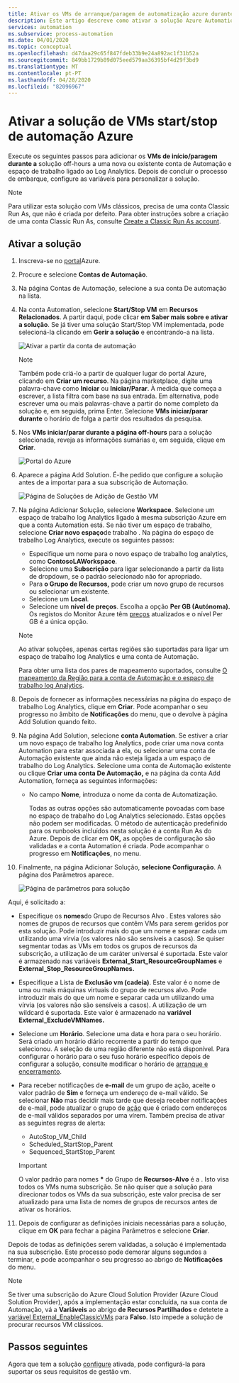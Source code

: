 ```yaml
---
title: Ativar os VMs de arranque/paragem de automatização azure durante a solução de horas de folga
description: Este artigo descreve como ativar a solução Azure Automation Start/Stop VM para as suas máquinas virtuais Azure.
services: automation
ms.subservice: process-automation
ms.date: 04/01/2020
ms.topic: conceptual
ms.openlocfilehash: d47daa29c65f847fdeb33b9e24a892ac1f31b52a
ms.sourcegitcommit: 849bb1729b89d075eed579aa36395bf4d29f3bd9
ms.translationtype: MT
ms.contentlocale: pt-PT
ms.lasthandoff: 04/28/2020
ms.locfileid: "82096967"
---
```

# <a name="enable-azure-automation-startstop-vms-solution"></a>Ativar a solução de VMs start/stop de automação Azure

Execute os seguintes passos para adicionar os **VMs de início/paragem durante a** solução off-hours a uma nova ou existente conta de Automação e espaço de trabalho ligado ao Log Analytics. Depois de concluir o processo de embarque, configure as variáveis para personalizar a solução.

>[!NOTE]
>Para utilizar esta solução com VMs clássicos, precisa de uma conta Classic Run As, que não é criada por defeito. Para obter instruções sobre a criação de uma conta Classic Run As, consulte [Create a Classic Run As account](automation-create-standalone-account.md#create-a-classic-run-as-account).
>

## <a name="enable-solution"></a>Ativar a solução

1. Inscreva-se no [portal](https://portal.azure.com)Azure.

2. Procure e selecione **Contas de Automação**.

3. Na página Contas de Automação, selecione a sua conta De automação na lista.

4. Na conta Automation, selecione **Start/Stop VM** em **Recursos Relacionados**. A partir daqui, pode clicar **em Saber mais sobre e ativar a solução**. Se já tiver uma solução Start/Stop VM implementada, pode selecioná-la clicando em **Gerir a solução** e encontrando-a na lista.

   ![Ativar a partir da conta de automação](./media/automation-solution-vm-management/enable-from-automation-account.png)

   > [!NOTE]
   > Também pode criá-lo a partir de qualquer lugar do portal Azure, clicando em **Criar um recurso**. Na página marketplace, digite uma palavra-chave como **Iniciar** ou **Iniciar/Parar**. À medida que começa a escrever, a lista filtra com base na sua entrada. Em alternativa, pode escrever uma ou mais palavras-chave a partir do nome completo da solução e, em seguida, prima Enter. Selecione **VMs iniciar/parar durante** o horário de folga a partir dos resultados da pesquisa.

5. Nos **VMs iniciar/parar durante a página off-hours** para a solução selecionada, reveja as informações sumárias e, em seguida, clique em **Criar**.

   ![Portal do Azure](media/automation-solution-vm-management/azure-portal-01.png)

6. Aparece a página Add Solution. É-lhe pedido que configure a solução antes de a importar para a sua subscrição de Automação.

   ![Página de Soluções de Adição de Gestão VM](media/automation-solution-vm-management/azure-portal-add-solution-01.png)

7. Na página Adicionar Solução, selecione **Workspace**. Selecione um espaço de trabalho log Analytics ligado à mesma subscrição Azure em que a conta Automation está. Se não tiver um espaço de trabalho, selecione **Criar novo espaço**de trabalho . Na página do espaço de trabalho Log Analytics, execute os seguintes passos:

   - Especifique um nome para o novo espaço de trabalho log analytics, como **ContosoLAWorkspace**.
   - Selecione uma **Subscrição** para ligar selecionando a partir da lista de dropdown, se o padrão selecionado não for apropriado.
   - Para **o Grupo de Recursos,** pode criar um novo grupo de recursos ou selecionar um existente.
   - Selecione um **Local**.
   - Selecione um **nível de preços**. Escolha a opção **Per GB (Autónoma).** Os registos do Monitor Azure têm [preços](https://azure.microsoft.com/pricing/details/log-analytics/) atualizados e o nível Per GB é a única opção.

   > [!NOTE]
   > Ao ativar soluções, apenas certas regiões são suportadas para ligar um espaço de trabalho log Analytics e uma conta de Automação.
   >
   > Para obter uma lista dos pares de mapeamento suportados, consulte [O mapeamento da Região para a conta de Automação e o espaço de trabalho log Analytics](how-to/region-mappings.md).

8. Depois de fornecer as informações necessárias na página do espaço de trabalho Log Analytics, clique em **Criar**. Pode acompanhar o seu progresso no âmbito de **Notificações** do menu, que o devolve à página Add Solution quando feito.

9. Na página Add Solution, selecione **conta Automation**. Se estiver a criar um novo espaço de trabalho log Analytics, pode criar uma nova conta Automation para estar associada a ela, ou selecionar uma conta de Automação existente que ainda não esteja ligada a um espaço de trabalho do Log Analytics. Selecione uma conta de Automação existente ou clique **Criar uma conta De Automação,** e na página da conta Add Automation, forneça as seguintes informações:
 
   - No campo **Nome**, introduza o nome da conta de Automatização.

     Todas as outras opções são automaticamente povoadas com base no espaço de trabalho do Log Analytics selecionado. Estas opções não podem ser modificadas. O método de autenticação predefinido para os runbooks incluídos nesta solução é a conta Run As do Azure. Depois de clicar em **OK,** as opções de configuração são validadas e a conta Automation é criada. Pode acompanhar o progresso em **Notificações**, no menu.

10. Finalmente, na página Adicionar Solução, **selecione Configuração**. A página dos Parâmetros aparece.

    ![Página de parâmetros para solução](media/automation-solution-vm-management/azure-portal-add-solution-02.png)

   Aqui, é solicitado a:
  
   - Especifique os **nomes**do Grupo de Recursos Alvo . Estes valores são nomes de grupos de recursos que contêm VMs para serem geridos por esta solução. Pode introduzir mais do que um nome e separar cada um utilizando uma vírvia (os valores não são sensíveis a casos). Se quiser segmentar todas as VMs em todos os grupos de recursos da subscrição, a utilização de um caráter universal é suportada. Este valor é armazenado nas variáveis **External_Start_ResourceGroupNames** e **External_Stop_ResourceGroupNames.**
  
   - Especifique a Lista de **Exclusão vm (cadeia)**. Este valor é o nome de uma ou mais máquinas virtuais do grupo de recursos alvo. Pode introduzir mais do que um nome e separar cada um utilizando uma vírvia (os valores não são sensíveis a casos). A utilização de um wildcard é suportada. Este valor é armazenado na **variável External_ExcludeVMNames.**
  
   - Selecione um **Horário**. Selecione uma data e hora para o seu horário. Será criado um horário diário recorrente a partir do tempo que selecionou. A seleção de uma região diferente não está disponível. Para configurar o horário para o seu fuso horário específico depois de configurar a solução, consulte modificar o horário de [arranque e encerramento](automation-solution-vm-management-config.md#modify-the-startup-and-shutdown-schedules).
  
   - Para receber notificações de **e-mail** de um grupo de ação, aceite o valor padrão de **Sim** e forneça um endereço de e-mail válido. Se selecionar **Não** mas decidir mais tarde que deseja receber notificações de e-mail, pode atualizar o grupo de [ação](../azure-monitor/platform/action-groups.md) que é criado com endereços de e-mail válidos separados por uma vírem. Também precisa de ativar as seguintes regras de alerta:

     - AutoStop_VM_Child
     - Scheduled_StartStop_Parent
     - Sequenced_StartStop_Parent

     > [!IMPORTANT]
     > O valor padrão para nomes **&ast;** do Grupo de **Recursos-Alvo** é a . Isto visa todos os VMs numa subscrição. Se não quiser que a solução para direcionar todos os VMs da sua subscrição, este valor precisa de ser atualizado para uma lista de nomes de grupos de recursos antes de ativar os horários.

11. Depois de configurar as definições iniciais necessárias para a solução, clique em **OK** para fechar a página Parâmetros e selecione **Criar**. 

Depois de todas as definições serem validadas, a solução é implementada na sua subscrição. Este processo pode demorar alguns segundos a terminar, e pode acompanhar o seu progresso ao abrigo de **Notificações** do menu.

> [!NOTE]
> Se tiver uma subscrição do Azure Cloud Solution Provider (Azure Cloud Solution Provider), após a implementação estar concluída, na sua conta de Automação, vá a **Variáveis** ao abrigo **de Recursos Partilhados** e detetete a [variável External_EnableClassicVMs](automation-solution-vm-management.md#variables) para **Falso**. Isto impede a solução de procurar recursos VM clássicos.

## <a name="next-steps"></a>Passos seguintes

Agora que tem a solução [configure](automation-solution-vm-management-config.md) ativada, pode configurá-la para suportar os seus requisitos de gestão vm.